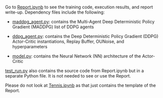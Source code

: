 Go to [Report.ipynb](https://github.com/Kevin-Chen0/deep-reinforcement-learning/blob/master/p3_collab-compet/Report.ipynb) to see the training code, execution results, and report write-up. Dependency files include the following:

* [maddpg_agent.py](https://github.com/Kevin-Chen0/deep-reinforcement-learning/blob/master/p3_collab-compet/maddpg_agent.py.py): contains the Multi-Agent Deep Deterministic Policy Gradient (MADDPG) list of DDPG agents

* [ddpg_agent.py](https://github.com/Kevin-Chen0/deep-reinforcement-learning/blob/master/p3_collab-compet/ddpg_agent.py.py): contains the Deep Deterministic Policy Gradient (DDPG) Actor-Critic instantiations, Replay Buffer, OUNoise, and hyperparameters

* [model.py](https://github.com/Kevin-Chen0/deep-reinforcement-learning/blob/master/p3_collab-compet/model.py): contains the Neural Network (NN) architecture of the Actor-Critic

[test_run.py](https://github.com/Kevin-Chen0/deep-reinforcement-learning/blob/master/p3_collab-compet/test_run.py) also contains the source code from Report.ipynb but in a separate Python file. It is not needed to see or use the Report.

Please do not look at [Tennis.ipynb](https://github.com/Kevin-Chen0/deep-reinforcement-learning/blob/master/p2_continuous-control/Tennis.ipynb) as that just contains the template of the Report.
